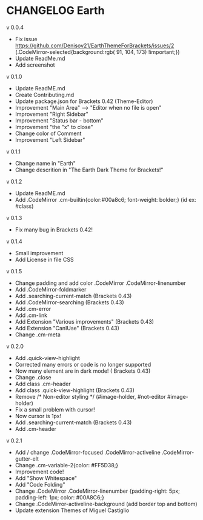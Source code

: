 # CHANGELOG Earth

v 0.0.4

* Fix issue https://github.com/Denisov21/EarthThemeForBrackets/issues/2 (.CodeMirror-selected{background:rgb( 91, 104, 173) !important;})
* Update ReadMe.md 
* Add screenshot

v 0.1.0

* Update ReadME.md
* Create Contributing.md
* Update package.json for Brackets 0.42 (Theme-Editor)
* Improvement "Main Area" --> "Editor when no file is open"
* Improvement "Right Sidebar"
* Improvement "Status bar - bottom"
* Improvement "the "x" to close"
* Change color of Comment
* Improvement "Left Sidebar"

v 0.1.1

* Change name in "Earth"
* Change descrition in "The Earth Dark Theme for Brackets!"

v 0.1.2

* Update ReadME.md
* Add .CodeMirror .cm-builtin{color:#00a8c6; font-weight: bolder;} (id ex: #class)

v 0.1.3

* Fix many bug in Brackets 0.42!

v 0.1.4

* Small improvement
* Add License in file CSS

v 0.1.5

* Change padding  and add color .CodeMirror .CodeMirror-linenumber
* Add .CodeMirror-foldmarker
* Add .searching-current-match (Brackets 0.43)
* Add .CodeMirror-searching (Brackets 0.43)
* Add .cm-error
* Add .cm-link
* Add Extension "Various improvements" (Brackets 0.43)
* Add Extension "CanIUse" (Brackets 0.43)
* Change .cm-meta

v 0.2.0

* Add .quick-view-highlight
* Corrected many errors or code is no longer supported
* Now many element are in dark mode! ( Brackets 0.43)
* Change .close
* Add class .cm-header
* Add class .quick-view-highlight (Brackets 0.43)
* Remove /* Non-editor styling */ (#image-holder, #not-editor #image-holder) 
* Fix a small problem with cursor!
* Now cursor is 1px!
* Add .searching-current-match (Brackets 0.43)
* Add .cm-header

v 0.2.1

* Add / change .CodeMirror-focused .CodeMirror-activeline .CodeMirror-gutter-elt 
* Change .cm-variable-2{color: #FF5D38;}
* Improvement code!
* Add "Show Whitespace"
* Add "Code Folding"
* Change .CodeMirror .CodeMirror-linenumber {padding-right: 5px; padding-left: 1px; color: #00A8C6;}
* Change .CodeMirror-activeline-background (add border top and bottom)
* Update extension Themes of Miguel Castiglio
